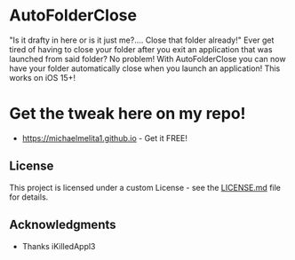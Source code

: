 # AutoFolderClose
"Is it drafty in here or is it just me?.... Close that folder already!"
Ever get tired of having to close your folder after you exit an application that was launched from said folder?
No problem! With AutoFolderClose you can now have your folder automatically close when you launch an application! 
This works on iOS 15+!

# Get the tweak here on my repo!
* https://michaelmelita1.github.io - Get it FREE!

## License

This project is licensed under a custom License - see the [LICENSE.md](LICENSE.md) file for details.

## Acknowledgments

* Thanks iKilledAppl3
